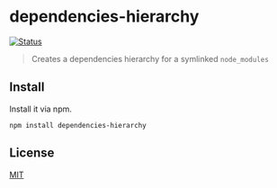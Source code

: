 # dependencies-hierarchy

[![Status](https://travis-ci.org/pnpm/dependencies-hierarchy.svg?branch=master)](https://travis-ci.org/pnpm/dependencies-hierarchy "See test builds")

> Creates a dependencies hierarchy for a symlinked `node_modules`

## Install

Install it via npm.

```
npm install dependencies-hierarchy
```

## License

[MIT](LICENSE)
